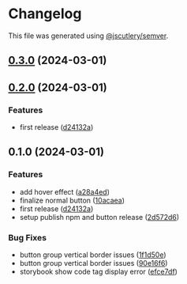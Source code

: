 # Changelog

This file was generated using [@jscutlery/semver](https://github.com/jscutlery/semver).

## [0.3.0](https://github.com/jia-wei-00/learnbase-ui/compare/button-0.2.0...button-0.3.0) (2024-03-01)

## [0.2.0](https://github.com/jia-wei-00/learnbase-ui/compare/button-0.1.1...button-0.2.0) (2024-03-01)

### Features

- first release ([d24132a](https://github.com/jia-wei-00/learnbase-ui/commit/d24132aa66b7b5fda195be0f6ee0485a57dc9baa))

## 0.1.0 (2024-03-01)

### Features

- add hover effect ([a28a4ed](https://github.com/jia-wei-00/learnbase-ui/commit/a28a4ed7bfee3c0474e7108752c6177afd7538e2))
- finalize normal button ([10acaea](https://github.com/jia-wei-00/learnbase-ui/commit/10acaea2a72afb98f2eba2286775c47536a436c6))
- first release ([d24132a](https://github.com/jia-wei-00/learnbase-ui/commit/d24132aa66b7b5fda195be0f6ee0485a57dc9baa))
- setup publish npm and button release ([2d572d6](https://github.com/jia-wei-00/learnbase-ui/commit/2d572d60ef032f708e6024c27aed0ecb7dd7b769))

### Bug Fixes

- button group vertical border issues ([1f1d50e](https://github.com/jia-wei-00/learnbase-ui/commit/1f1d50ecda18dc3b3587100ee12ca6ef26674e7e))
- button group vertical border issues ([90e16f6](https://github.com/jia-wei-00/learnbase-ui/commit/90e16f6d935e916361ec72f3b1b3e61469dccf4b))
- storybook show code tag display error ([efce7df](https://github.com/jia-wei-00/learnbase-ui/commit/efce7df771deaf7e9ecba153b44d8211516fff4e))
